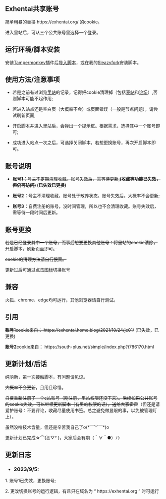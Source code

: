 <h2><strong>Exhentai共享账号</strong></h2>
<p>简单粗暴的替换 https://exhentai.org/ 的cookie。</p>

<p>进入里站后，可从三个公共账号里选择一个登录。</p>
<h2><strong>运行环境/脚本安装</strong></h2>
安装<a href=https://www.tampermonkey.net>Tampermonkey</a>插件后<a href=https://github.com/MagicPigZHN/Exhentai-Shared-Account/raw/master/ExHentai.user.js>导入脚本</a>，或在我的<a href=https://sleazyfork.org/zh-CN/scripts/465444-exhentai%E5%85%AC%E5%85%B1%E8%B4%A6%E5%8F%B7>Sleazyfork</a>安装脚本。
<h2><strong>使用方法/注意事项</strong></h2>
<ul><li>若是之前有过浏览<a href=https://exhentai.org>里站</a>的记录，记得把cookie清理掉（包括<a href=https://e-hentai.org/>表站</a>和<a href=https://forums.e-hentai.org/>论坛</a>）,否则脚本可能不起作用;</ul>
<ul><li>若进入站点还是空白页（大概率不会）或页面错误（一般是节点问题），请尝试刷新页面;</ul>
<ul><li>开启脚本并进入里站后，会弹出一个提示框。根据需求，选择其中一个账号即可;</ul>
<ul><li>成功进入站点一次之后，可选择关闭脚本，若想更换账号，再次开启脚本即可。</ul>
<h2><strong>账号说明</strong></h2>
<ul><li><b><s>账号1：</b>号主不定期清理收藏。账号失效后，需等待更新;<b>(收藏等功能已失效，但仍可访问)</s> (已失效已更换)</b></ul>

<ul><li><b>账号2：</b>号主不清理收藏，账号处于散养状态。账号失效后，大概率不会更新;</ul>

<ul><li><b>账号3：</b>自费注册的账号，没时间管理，所以也不会清理收藏。账号失效后，需等待一段时间后更新。</ul>
<h2><strong>账号更换</strong></h2>
<s><p>若是已经登录其中一个账号，而事后想要更换其他账号：将里站的cookie清除，开启脚本，刷新页面即可。</p>

<p>cookie的清理方法请自行搜索。</p></s>

更新过后可通过点击<a href=https://kemono.party/icons/fanbox/50258193>图标</a>切换账号
<h2><strong>兼容</strong></h2>
火狐、chrome、edge均可运行，其他浏览器请自行测试。
<h2><strong>引用</strong></h2>
<s><p><b>账号1</b>cookie来自： https://exhentai.home.blog/2021/10/24/jc01/</s> (已失效，已更换)</p>

<p><b>账号2</b>cookie来自： https://south-plus.net/simple/index.php?t786170.html</p>
<h2><strong>更新计划/后话</strong><br/></h2>
<p>纯萌新，第一次接触脚本，有问题请见谅。</p>

<s>大概率不会更新</s>，且用且珍惜。

<s>自费重新注册了一个e站账号（刚注册，里站权限还没下来）。后续如果公共账号的cookie失效，可以继续更新脚本（有里站权限的话），送给大家霍霍</s>（但还是请爱护账号：不要评论，收藏尽量使用书签。总之避免做显眼的事，以免被管理盯上）。

<p>虽然没啥技术含量，但还是辛苦我自己了o(*￣︶￣*)o</p>

更新计划已完成☆⌒(≧▽​° )，大家后会有期（＾∀＾●）ﾉｼ

<h2><strong>更新日志</strong><br/></h2>

<h3><strong><ul><li><p>2023/9/5:</p></strong></h3>
  <p>1. 账号1已失效，更换账号;</p>
  <p>2. 更改切换账号的运行逻辑，有且只在域名为 “ https://exhentai.org ” 时可运行</p>
</ul>

